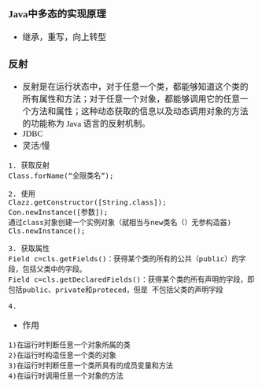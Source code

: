 <span  style="font-family: Simsun,serif; font-size: 17px; ">

### Java中多态的实现原理

- 继承，重写，向上转型

### 反射

- 反射是在运行状态中，对于任意一个类，都能够知道这个类的所有属性和方法；对于任意一个对象，都能够调用它的任意一个方法和属性；这种动态获取的信息以及动态调用对象的方法的功能称为 Java 语言的反射机制。
- JDBC
- 灵活/慢

~~~
1. 获取反射
Class.forName(“全限类名”); 

2. 使用
Clazz.getConstructor([String.class]);
Con.newInstance([参数]);
通过class对象创建一个实例对象（就相当与new类名（）无参构造器)
Cls.newInstance();

3. 获取属性
Field c=cls.getFields()：获得某个类的所有的公共（public）的字段，包括父类中的字段。
Field c=cls.getDeclaredFields()：获得某个类的所有声明的字段，即包括public、private和proteced，但是 不包括父类的声明字段

4. 

~~~

- 作用
~~~
1)在运行时判断任意一个对象所属的类
2)在运行时构造任意一个类的对象
3)在运行时判断任意一个类所具有的成员变量和方法
4)在运行时调用任意一个对象的方法
~~~

</span>